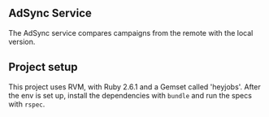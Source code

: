 ## AdSync Service

The AdSync service compares campaigns from the remote with the local version.


## Project setup

This project uses RVM, with Ruby 2.6.1 and a Gemset called 'heyjobs'. After the
env is set up, install the dependencies with `bundle` and run the specs with
`rspec`.
